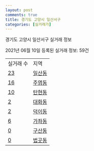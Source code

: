 ```yaml
---
layout: post
comments: true
title: 경기도 고양시 일산서구
categories: [실거래가]
---
```


경기도 고양시 일산서구 실거래 정보

2021년 06월 10일 등록된 실거래 정보: 59건


<table>
  <tr>
    <td>실거래 수</td>
    <td>지역</td>
  </tr>

  
  <tr>
    <td><a href="4128710100.html">23</a></td>
    <td><a href="4128710100.html">일산동</a></td>
  </tr>
    

  <tr>
    <td><a href="4128710200.html">16</a></td>
    <td><a href="4128710200.html">주엽동</a></td>
  </tr>
    

  <tr>
    <td><a href="4128710300.html">10</a></td>
    <td><a href="4128710300.html">탄현동</a></td>
  </tr>
    

  <tr>
    <td><a href="4128710400.html">2</a></td>
    <td><a href="4128710400.html">대화동</a></td>
  </tr>
    

  <tr>
    <td><a href="4128710500.html">2</a></td>
    <td><a href="4128710500.html">덕이동</a></td>
  </tr>
    

  <tr>
    <td><a href="4128710600.html">6</a></td>
    <td><a href="4128710600.html">가좌동</a></td>
  </tr>
    

  <tr>
    <td><a href="4128710700.html">0</a></td>
    <td><a href="4128710700.html">구산동</a></td>
  </tr>
    

  <tr>
    <td><a href="4128710800.html">0</a></td>
    <td><a href="4128710800.html">법곳동</a></td>
  </tr>
    


</table>
    